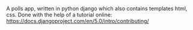 A polls app, written in python django which also contains templates html, css.
Done with the help of a tutorial online: https://docs.djangoproject.com/en/5.0/intro/contributing/
